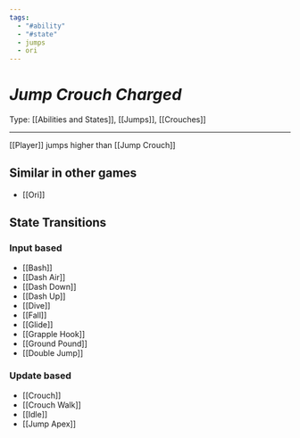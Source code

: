 ```yaml
---
tags:
  - "#ability"
  - "#state"
  - jumps
  - ori
---
```

# _Jump Crouch Charged_

Type: [[Abilities and States]], [[Jumps]], [[Crouches]]

----


[[Player]] jumps higher than [[Jump Crouch]]


## Similar in other games

* [[Ori]]
## State Transitions

### Input based

* [[Bash]]
* [[Dash Air]]
* [[Dash Down]]
* [[Dash Up]]
* [[Dive]]
* [[Fall]]
* [[Glide]]
* [[Grapple Hook]]
* [[Ground Pound]]
* [[Double Jump]]

### Update based

* [[Crouch]]
* [[Crouch Walk]]
* [[Idle]]
* [[Jump Apex]]
